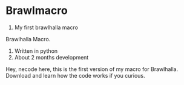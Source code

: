 # Brawlmacro
1. My first brawlhalla macro

Brawlhalla Macro.
1. Written in python
2. About 2 months development

Hey, necode here, this is the first version of my macro for Brawlhalla.
Download and learn how the code works if you curious.
